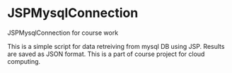 # JSPMysqlConnection
JSPMysqlConnection for course work

This is a simple script for data retreiving from mysql DB using JSP. Results are saved as JSON format.
This is a part of course project for cloud computing.

